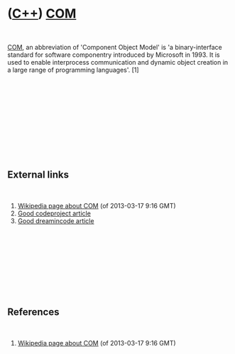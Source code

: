 



 

 

 

 

 

([C++](Cpp.md)) [COM](CppCom.md)
==================================

 

[COM](CppCOM.md), an abbreviation of 'Component Object Model' is 'a
binary-interface standard for software componentry introduced by
Microsoft in 1993. It is used to enable interprocess communication and
dynamic object creation in a large range of programming languages'.
\[1\]

 

 

 

 

 

 

External links
--------------

 

1.  [Wikipedia page about
    COM](http://en.wikipedia.org/wiki/Component_Object_Model) (of
    2013-03-17 9:16 GMT)
2.  [Good codeproject
    article](http://www.codeproject.com/Articles/633/Introduction-to-COM-What-It-Is-and-How-to-Use-It)
3.  [Good dreamincode
    article](http://www.dreamincode.net/forums/topic/165742-microsoft-working-with-component-object-model-objects-part-i/)

 

 

 

 

 

References
----------

 

1.  [Wikipedia page about
    COM](http://en.wikipedia.org/wiki/Component_Object_Model) (of
    2013-03-17 9:16 GMT)

 

 

 

 

 





 



